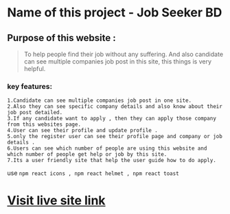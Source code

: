 # Name of this project - **Job Seeker BD**

## Purpose of this website : 
   > To help people  find their job without any  suffering. 
   > And also candidate can see multiple companies job post in this site, this things is very helpful.


### key features:
    1.Candidate can see multiple companies job post in one site.
    2.Also they can see specific company details and also know about their job post detailed.
    3.If any candidate want to apply , then they can apply those company from this websites page.
    4.User can see their profile and update profile .
    5.only the register user can see their profile page and company or job details .
    6.Users can see which number of people are using this website and which number of people get help or job by this site.
    7.Its a user friendly site that help the user guide how to do apply.


use `npm react icons , npm react helmet , npm react toast`


# [Visit live site link](https://job-seeker-bd.netlify.app/)

